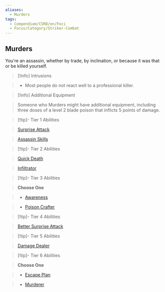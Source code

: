 ```yaml
---
aliases:
  - Murders
tags:
  - Compendium/CSRD/en/Foci
  - Focus/Category/Striker-Combat
---
```


  
  
  
## Murders  
  
You're an assassin, whether by trade, by inclination, or because it was that or be killed yourself.  
  

  
>[!info] Intrusions  
  
>- Most people do not react well to a professional killer.  
  

  
>[!info] Additional Equipment  
  
>Someone who Murders might have additional equipment, including three doses of a level 2 blade poison that inflicts 5 points of damage.  
  

  

  
>[!tip]- Tier 1 Abilities  
  
> [Surprise Attack](Surprise-Attack.md)  
  
> [Assassin Skills](Assassin-Skills.md)  
  

  

  
>[!tip]- Tier 2 Abilities  
  
> [Quick Death](Quick-Death.md)  
  
> [Infiltrator](Infiltrator.md)  
  

  

  
>[!tip]- Tier 3 Abilities  
  
> **Choose One**  
  
>- [Awareness](Awareness.md)  
  
>- [Poison Crafter](Poison-Crafter.md)  
  

  

  
>[!tip]- Tier 4 Abilities  
  
> [Better Surprise Attack](Better-Surprise-Attack.md)  
  

  

  
>[!tip]- Tier 5 Abilities  
  
> [Damage Dealer](Damage-Dealer.md)  
  

  

  
>[!tip]- Tier 6 Abilities  
  
> **Choose One**  
  
>- [Escape Plan](Escape-Plan.md)  
  
>- [Murderer](Murderer.md)